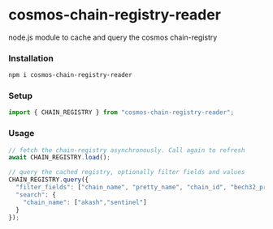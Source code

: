 # cosmos-chain-registry-reader

node.js module to cache and query the cosmos chain-registry

### Installation

```bash
npm i cosmos-chain-registry-reader
```

### Setup

```js
import { CHAIN_REGISTRY } from "cosmos-chain-registry-reader";
```

### Usage

```js
// fetch the chain-registry asynchronously. Call again to refresh
await CHAIN_REGISTRY.load();  

// query the cached registry, optionally filter fields and values
CHAIN_REGISTRY.query({
  "filter_fields": ["chain_name", "pretty_name", "chain_id", "bech32_prefix", "slip44", "apis.rest"],
  "search": {
    "chain_name": ["akash","sentinel"]
  }
});
```
